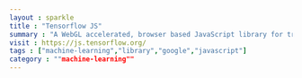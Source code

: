```yaml
---
layout : sparkle
title : "Tensorflow JS"
summary : "A WebGL accelerated, browser based JavaScript library for training and deploying ML models."
visit : https://js.tensorflow.org/
tags : ["machine-learning","library","google","javascript"]
category : ""machine-learning""
---
```

